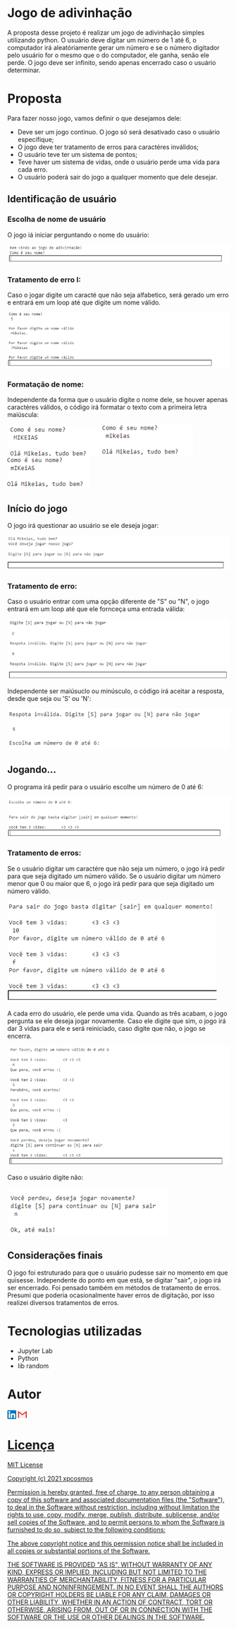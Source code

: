 # Jogo de adivinhação

A proposta desse projeto é realizar um jogo de adivinhação simples utilizando python. O usuário deve digitar um número de 1 até 6, o computador irá aleatóriamente gerar um número e se o número digitador pelo usuário for o mesmo que o do computador, ele ganha, senão ele perde.
O jogo deve ser infinito, sendo apenas encerrado caso o usuário determinar.

# Proposta

Para fazer nosso jogo, vamos definir o que desejamos dele:

* Deve ser um jogo continuo. O jogo só será desativado caso o usuário especifique;
* O jogo deve ter tratamento de erros para caractéres inválidos;
* O usuário teve ter um sistema de pontos;
* Teve haver um sistema de vidas, onde o usuário perde uma vida para cada erro.
* O usuário poderá sair do jogo a qualquer momento que dele desejar.

## Identificação de usuário

### Escolha de nome de usuário

O jogo iá iniciar perguntando o nome do usuário:

![escolha_nome_1](https://github.com/xpcosmos/simulador-de-dados/blob/main/assets/escolha-nome-1.png)

### Tratamento de erro I: 

Caso o jogar digite um caracté que não seja alfabetico, será gerado um erro e entrará em um loop até que digite um nome válido.

![escolha_nome_2](https://github.com/xpcosmos/simulador-de-dados/blob/main/assets/escolha-nome-2.png)

### Formatação de nome:

Independente da forma que o usuário digite o nome dele, se houver apenas caractéres válidos, o código irá formatar o texto com a primeira letra maiúscula:

![escolha_nome_3](https://github.com/xpcosmos/simulador-de-dados/blob/main/assets/escolha-nome-3.png)
![escolha_nome_4](https://github.com/xpcosmos/simulador-de-dados/blob/main/assets/escolha-nome-4.png)
![escolha_nome_5](https://github.com/xpcosmos/simulador-de-dados/blob/main/assets/escolha-nome-5.png)

## Início do jogo

O jogo irá questionar ao usuário se ele deseja jogar:

![inicio_jogo_1](https://github.com/xpcosmos/simulador-de-dados/blob/main/assets/inicio_jogo_1.png)

### Tratamento de erro:

Caso o usuário entrar com uma opção diferente de "S" ou "N", o jogo entrará em um loop até que ele fornceça uma entrada válida:

![inicio_jogo_2](https://github.com/xpcosmos/simulador-de-dados/blob/main/assets/inicio_jogo_2.png)

Independente ser maiúsuclo ou minúsculo, o código irá aceitar a resposta, desde que seja ou 'S' ou 'N':

![inicio_jogo_3](https://github.com/xpcosmos/simulador-de-dados/blob/main/assets/inicio_jogo_3.png)

## Jogando...

O programa irá pedir para o usuário escolhe um número de 0 até 6:

![jogatina_1](https://github.com/xpcosmos/simulador-de-dados/blob/main/assets/jogatina_1.png)

### Tratamento de erros:

Se o usuário digitar um caractére que não seja um número, o jogo irá pedir para que seja digitado um número válido.
Se o usuário digitar um número menor que 0 ou maior que 6, o jogo irá pedir para que seja digitado um número válido.

![jogatina_2](https://github.com/xpcosmos/simulador-de-dados/blob/main/assets/jogatina_2.png)

A cada erro do usuário, ele perde uma vida. Quando as três acabam, o jogo pergunta se ele deseja jogar novamente. Caso ele digite que sim, o jogo irá dar 3 vidas para ele e será reiniciado, caso digite que não, o jogo se encerra.

![jogatina_3](https://github.com/xpcosmos/simulador-de-dados/blob/main/assets/jogatina_3.png)

Caso o usuário digite não:

![jogatina_4](https://github.com/xpcosmos/simulador-de-dados/blob/main/assets/jogatina_4.png)

## Considerações finais

O jogo foi estruturado para que o usuário pudesse sair no momento em que quisesse. Independente do ponto em que está, se digitar "sair", o jogo irá ser encerrado.
Foi pensado também em métodos de tratamento de erros. Presumi que poderia ocasionalmente haver erros de digitação, por isso realizei diversos tratamentos de erros.

# Tecnologias utilizadas

* Jupyter Lab
* Python
* lib random 

# Autor

<a href="//https://www.linkedin.com/in/mikeias-o-5a4b2a184/"><img src="https://github.com/xpcosmos/simulador-de-dados/blob/main/assets/linkedin.png" alt="linkedin" width="20"></a> <a href="mailto:mikeias.d.s.o@gmail.com"><img src="https://github.com/xpcosmos/simulador-de-dados/blob/main/assets/gmail.png" alt="gmail" width="20">

# Licença

MIT License

Copyright (c) 2021 xpcosmos

Permission is hereby granted, free of charge, to any person obtaining a copy
of this software and associated documentation files (the "Software"), to deal
in the Software without restriction, including without limitation the rights
to use, copy, modify, merge, publish, distribute, sublicense, and/or sell
copies of the Software, and to permit persons to whom the Software is
furnished to do so, subject to the following conditions:

The above copyright notice and this permission notice shall be included in all
copies or substantial portions of the Software.

THE SOFTWARE IS PROVIDED "AS IS", WITHOUT WARRANTY OF ANY KIND, EXPRESS OR
IMPLIED, INCLUDING BUT NOT LIMITED TO THE WARRANTIES OF MERCHANTABILITY,
FITNESS FOR A PARTICULAR PURPOSE AND NONINFRINGEMENT. IN NO EVENT SHALL THE
AUTHORS OR COPYRIGHT HOLDERS BE LIABLE FOR ANY CLAIM, DAMAGES OR OTHER
LIABILITY, WHETHER IN AN ACTION OF CONTRACT, TORT OR OTHERWISE, ARISING FROM,
OUT OF OR IN CONNECTION WITH THE SOFTWARE OR THE USE OR OTHER DEALINGS IN THE
SOFTWARE.
